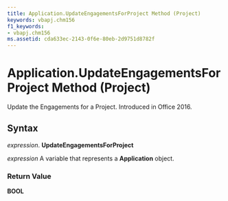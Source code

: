 ```yaml
---
title: Application.UpdateEngagementsForProject Method (Project)
keywords: vbapj.chm156
f1_keywords:
- vbapj.chm156
ms.assetid: cda633ec-2143-0f6e-80eb-2d9751d8782f
---
```



# Application.UpdateEngagementsForProject Method (Project)

Update the Engagements for a Project. Introduced in Office 2016.


## Syntax

 _expression_. **UpdateEngagementsForProject**

 _expression_ A variable that represents a **Application** object.


### Return Value

 **BOOL**



